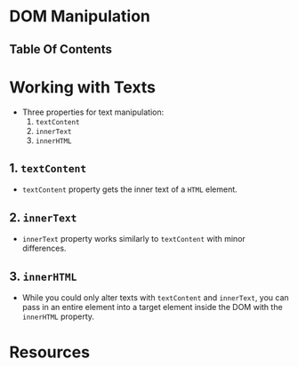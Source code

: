 # DOM Manipulation

## Table Of Contents

# Working with Texts

- Three properties for text manipulation:
  1. `textContent`
  2. `innerText`
  3. `innerHTML`

## 1. `textContent`

- `textContent` property gets the inner text of a `HTML` element.

## 2. `innerText`

- `innerText` property works similarly to `textContent` with minor differences.

## 3. `innerHTML`

- While you could only alter texts with `textContent` and `innerText`, you can pass in an entire element into a target element inside the DOM with the `innerHTML` property.


# Resources
